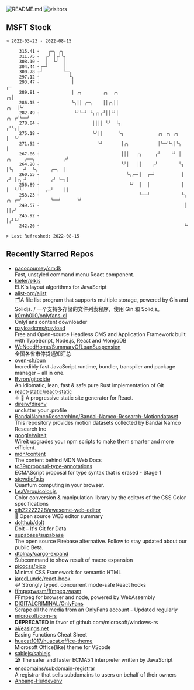 ![README.md](https://github.com/Gerhut/Gerhut/workflows/README.md/badge.svg)
![visitors](https://visitors.vercel.app/Gerhut/Gerhut?token=8cf69d1f6813d272ef062726b6070c9be4ff72038cfe5a7ded7384a8da65d866)

## MSFT Stock

```
> 2022-03-23 - 2022-08-15

     315.41 ┤   ╭─╮ ╭╮                                                                                           
     311.75 ┤  ╭╯ │╭╯╰╮                                                                                          
     308.10 ┤  │  ╰╯  │                                                                                          
     304.44 ┤╭─╯      │                                                                                          
     300.78 ┼╯        ╰─╮                                                                                        
     297.12 ┤           ╰╮                                                                                       
     293.47 ┤            │                                                                                    ╭─ 
     289.81 ┤            │ ╭╮        ╭╮  ╭╮                                                                 ╭╮│  
     286.15 ┤            ╰╮││ ╭─╮    ││╭╮││                                                             ╭╮  │╰╯  
     282.49 ┤             ╰╯╰─╯ ╰╮╭╮╭╯││╰╯│                                                         ╭╮ ╭╯╰──╯    
     278.84 ┤                    ││││ ╰╯  ╰╮                                                       ╭╯╰╮│         
     275.18 ┤                    ╰╯││      ╰╮             ╭╮ ╭╮ ╭╮                                 │  ╰╯         
     271.52 ┤                      ╰╯       │╭╮           │╰─╯╰╮│╰╮                                │             
     267.86 ┤                               │││   ╭╮     ╭╯    ╰╯ │         ╭╮     ╭──╮           ╭╯             
     264.20 ┤                               ╰╯│   ││    ╭╯        ╰╮        │╰╮   ╭╯  ╰╮     ╭─╮  │              
     260.55 ┤                                 ╰╮╭─╯│  ╭─╯          │       ╭╯ │╭╮╭╯    │    ╭╯ ╰─╮│              
     256.89 ┤                                  ╰╯  │  │            │       │  ╰╯╰╯     │  ╭─╯    ││              
     253.23 ┤                                      ╰──╯            ╰╮ ╭╮ ╭─╯           ╰──╯      ╰╯              
     249.57 ┤                                                       │ ││╭╯                                       
     245.92 ┤                                                       │╭╯╰╯                                        
     242.26 ┤                                                       ╰╯                                           

> Last Refreshed: 2022-08-15
```

## Recently Starred Repos

- [pacocoursey/cmdk](https://github.com/pacocoursey/cmdk)  
  Fast, unstyled command menu React component.
- [kieler/elkjs](https://github.com/kieler/elkjs)  
  ELK's layout algorithms for JavaScript
- [alist-org/alist](https://github.com/alist-org/alist)  
  🗂️A file list program that supports multiple storage, powered by Gin and Solidjs. / 一个支持多存储的文件列表程序，使用 Gin 和 Solidjs。
- [k0rnh0li0/onlyfans-dl](https://github.com/k0rnh0li0/onlyfans-dl)  
  OnlyFans content downloader
- [payloadcms/payload](https://github.com/payloadcms/payload)  
  Free and Open-source Headless CMS and Application Framework built with TypeScript, Node.js, React and MongoDB
- [WeNeedHome/SummaryOfLoanSuspension](https://github.com/WeNeedHome/SummaryOfLoanSuspension)  
  全国各省市停贷通知汇总
- [oven-sh/bun](https://github.com/oven-sh/bun)  
  Incredibly fast JavaScript runtime, bundler, transpiler and package manager – all in one.
- [Byron/gitoxide](https://github.com/Byron/gitoxide)  
  An idiomatic, lean, fast & safe pure Rust implementation of Git
- [react-static/react-static](https://github.com/react-static/react-static)  
  ⚛️ 🚀 A progressive static site generator for React.
- [direnv/direnv](https://github.com/direnv/direnv)  
  unclutter your .profile
- [BandaiNamcoResearchInc/Bandai-Namco-Research-Motiondataset](https://github.com/BandaiNamcoResearchInc/Bandai-Namco-Research-Motiondataset)  
  This repository provides motion datasets collected by Bandai Namco Research Inc
- [google/wireit](https://github.com/google/wireit)  
  Wireit upgrades your npm scripts to make them smarter and more efficient.
- [mdn/content](https://github.com/mdn/content)  
  The content behind MDN Web Docs
- [tc39/proposal-type-annotations](https://github.com/tc39/proposal-type-annotations)  
  ECMAScript proposal for type syntax that is erased - Stage 1
- [stewdio/q.js](https://github.com/stewdio/q.js)  
  Quantum computing in your browser.
- [LeaVerou/color.js](https://github.com/LeaVerou/color.js)  
  Color conversion & manipulation library by the editors of the CSS Color specifications
- [xjh22222228/awesome-web-editor](https://github.com/xjh22222228/awesome-web-editor)  
  🔨  Open source WEB editor summary
- [dolthub/dolt](https://github.com/dolthub/dolt)  
  Dolt – It's Git for Data
- [supabase/supabase](https://github.com/supabase/supabase)  
  The open source Firebase alternative. Follow to stay updated about our public Beta.
- [dtolnay/cargo-expand](https://github.com/dtolnay/cargo-expand)  
  Subcommand to show result of macro expansion
- [picocss/pico](https://github.com/picocss/pico)  
  Minimal CSS Framework for semantic HTML
- [jaredLunde/react-hook](https://github.com/jaredLunde/react-hook)  
  ↩ Strongly typed, concurrent mode-safe React hooks
- [ffmpegwasm/ffmpeg.wasm](https://github.com/ffmpegwasm/ffmpeg.wasm)  
  FFmpeg for browser and node, powered by WebAssembly
- [DIGITALCRIMINAL/OnlyFans](https://github.com/DIGITALCRIMINAL/OnlyFans)  
  Scrape all the media from an OnlyFans account - Updated regularly
- [microsoft/com-rs](https://github.com/microsoft/com-rs)  
  **DEPRECATED** in favor of github.com/microsoft/windows-rs
- [ai/easings.net](https://github.com/ai/easings.net)  
  Easing Functions Cheat Sheet
- [huacat1017/huacat.office-theme](https://github.com/huacat1017/huacat.office-theme)  
  Microsoft Office(like) theme for VScode
- [sablejs/sablejs](https://github.com/sablejs/sablejs)  
  🏖️ The safer and faster ECMA5.1 interpreter written by JavaScript
- [ensdomains/subdomain-registrar](https://github.com/ensdomains/subdomain-registrar)  
  A registrar that sells subdomains to users on behalf of their owners
- [Anbang-Hu/devenv](https://github.com/Anbang-Hu/devenv)  
